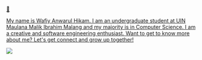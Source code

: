 <a href = 'https://img.shields.io/badge/HELLO-orange'>👋
<p> My name is Wafiy Anwarul Hikam. I am an undergraduate student at UIN Maulana Malik Ibrahim Malang and my majority is in Computer Science. I am a creative and software engineering enthusiast. Want to get to know more about me? Let's get connect and grow up together! </p>

<a href = 'https://id.linkedin.com/in/wafiy-anwarul-hikam-267bb81ba'>

<img src = 'https://cdn1.iconfinder.com/data/icons/logotypes/32/circle-linkedin-512.png' >

<!--
**wafiyanwarul/wafiyanwarul** is a ✨ _special_ ✨ repository because its `README.md` (this file) appears on your GitHub profile.

Here are some ideas to get you started:

- 🔭 I’m currently working on ...
- 🌱 I’m currently learning ...
- 👯 I’m looking to collaborate on ...
- 🤔 I’m looking for help with ...
- 💬 Ask me about ...
- 📫 How to reach me: ...
- 😄 Pronouns: ...
- ⚡ Fun fact: ...
-->
